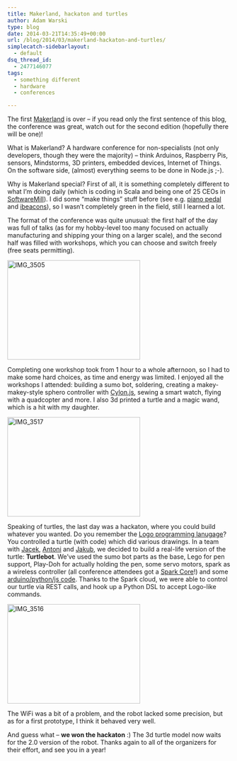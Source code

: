 ```yaml
---
title: Makerland, hackaton and turtles
author: Adam Warski
type: blog
date: 2014-03-21T14:35:49+00:00
url: /blog/2014/03/makerland-hackaton-and-turtles/
simplecatch-sidebarlayout:
  - default
dsq_thread_id:
  - 2477146077
tags:
  - something different
  - hardware
  - conferences

---
```

The first [Makerland][1] is over &#8211; if you read only the first sentence of this blog, the conference was great, watch out for the second edition (hopefully there will be one)! 

What is Makerland? A hardware conference for non-specialists (not only developers, though they were the majority) &#8211; think Arduinos, Raspberry Pis, sensors, Mindstorms, 3D printers, embedded devices, Internet of Things. On the software side, (almost) everything seems to be done in Node.js ;-).

Why is Makerland special? First of all, it is something completely different to what I&#8217;m doing daily (which is coding in Scala and being one of 25 CEOs in [SoftwareMill][2]). I did some &#8220;make things&#8221; stuff before (see e.g. [piano pedal][3] and [ibeacons][4]), so I wasn&#8217;t completely green in the field, still I learned a lot.

The format of the conference was quite unusual: the first half of the day was full of talks (as for my hobby-level too many focused on actually manufacturing and shipping your thing on a larger scale), and the second half was filled with workshops, which you can choose and switch freely (free seats permitting).

<a href="http://www.warski.org/blog/2014/03/makerland-hackaton-and-turtles/img_3505/" rel="attachment wp-att-1224"><img loading="lazy" decoding="async" src="http://www.warski.org/blog/wp-content/uploads/2014/03/IMG_3505-300x225.jpg" alt="IMG_3505" width="300" height="225" class="aligncenter size-medium wp-image-1224" srcset="https://www.warski.org/blog/wp-content/uploads/2014/03/IMG_3505-300x225.jpg 300w, https://www.warski.org/blog/wp-content/uploads/2014/03/IMG_3505-1024x768.jpg 1024w, https://www.warski.org/blog/wp-content/uploads/2014/03/IMG_3505-210x157.jpg 210w" sizes="(max-width: 300px) 100vw, 300px" /></a>

Completing one workshop took from 1 hour to a whole afternoon, so I had to make some hard choices, as time and energy was limited. I enjoyed all the workshops I attended: building a sumo bot, soldering, creating a makey-makey-style sphero controller with [Cylon.js][5], sewing a smart watch, flying with a quadcopter and more. I also 3d printed a turtle and a magic wand, which is a hit with my daughter.

<a href="http://www.warski.org/blog/2014/03/makerland-hackaton-and-turtles/img_3517/" rel="attachment wp-att-1226"><img loading="lazy" decoding="async" src="http://www.warski.org/blog/wp-content/uploads/2014/03/IMG_3517-300x225.jpg" alt="IMG_3517" width="300" height="225" class="aligncenter size-medium wp-image-1226" srcset="https://www.warski.org/blog/wp-content/uploads/2014/03/IMG_3517-300x225.jpg 300w, https://www.warski.org/blog/wp-content/uploads/2014/03/IMG_3517-1024x768.jpg 1024w, https://www.warski.org/blog/wp-content/uploads/2014/03/IMG_3517-210x157.jpg 210w" sizes="(max-width: 300px) 100vw, 300px" /></a>

Speaking of turtles, the last day was a hackaton, where you could build whatever you wanted. Do you remember the [Logo programming lanugage][6]? You controlled a turtle (with code) which did various drawings. In a team with [Jacek][7], [Antoni][8] and [Jakub][9], we decided to build a real-life version of the turtle: **Turtlebot**. We&#8217;ve used the sumo bot parts as the base, Lego for pen support, Play-Doh for actually holding the pen, some servo motors, spark as a wireless controller (all conference attendees got a [Spark Core][10]!) and some [arduino/python/js code][11]. Thanks to the Spark cloud, we were able to control our turtle via REST calls, and hook up a Python DSL to accept Logo-like commands.

<a href="http://www.warski.org/blog/2014/03/makerland-hackaton-and-turtles/img_3516/" rel="attachment wp-att-1222"><img loading="lazy" decoding="async" src="http://www.warski.org/blog/wp-content/uploads/2014/03/IMG_3516-300x225.jpg" alt="IMG_3516" width="300" height="225" class="aligncenter size-medium wp-image-1222" srcset="https://www.warski.org/blog/wp-content/uploads/2014/03/IMG_3516-300x225.jpg 300w, https://www.warski.org/blog/wp-content/uploads/2014/03/IMG_3516-1024x768.jpg 1024w, https://www.warski.org/blog/wp-content/uploads/2014/03/IMG_3516-210x157.jpg 210w" sizes="(max-width: 300px) 100vw, 300px" /></a>

The WiFi was a bit of a problem, and the robot lacked some precision, but as for a first prototype, I think it behaved very well.

And guess what &#8211; **we won the hackaton** :) The 3d turtle model now waits for the 2.0 version of the robot. Thanks again to all of the organizers for their effort, and see you in a year!

 [1]: http://www.makerland.org/
 [2]: https://softwaremill.com/
 [3]: http://www.warski.org/blog/2012/08/connecting-a-piano-pedal-to-a-computer/
 [4]: https://softwaremill.com/first-softwaremill-hackaton-ibeacons/
 [5]: http://cylonjs.com/
 [6]: http://en.wikipedia.org/wiki/Logo_(programming_language)
 [7]: https://twitter.com/rucek
 [8]: https://twitter.com/spherefoundry
 [9]: https://twitter.com/kvbik
 [10]: https://www.spark.io/
 [11]: https://github.com/adamw/turtlebot
